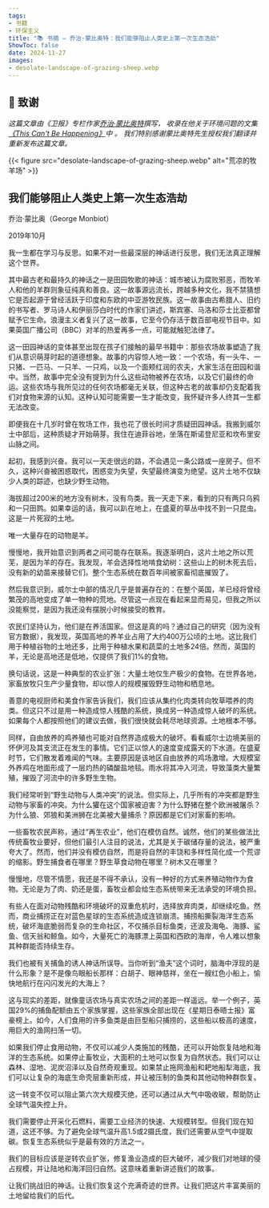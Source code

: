 ```yaml
---
tags:
- 书籍
- 环保主义
title: "📚 书摘 — 乔治·蒙比奥特：我们能够阻止人类史上第一次生态浩劫"
ShowToc: false
date: 2024-11-27
images:
- desolate-landscape-of-grazing-sheep.webp
---
```


## 🙏 致谢

*这篇文章由《卫报》专栏作家[乔治·蒙比奥特](https://www.monbiot.com/)撰写，
收录在他关于环境问题的文集[《This Can't Be Happening》](https://www.goodreads.com/book/show/55663836-this-can-t-be-happening)中 。
我们特别感谢蒙比奥特先生授权我们翻译并重新发布这篇文章。*

{{< figure src="desolate-landscape-of-grazing-sheep.webp" alt="荒凉的牧羊场" >}}

## 我们能够阻止人类史上第一次生态浩劫

乔治·蒙比奥（George Monbiot）  

2019年10月

我一生都在学习与反思。如果不对一些最深层的神话进行反思，我们无法真正理解这个世界。  

其中最古老和最持久的神话之一是田园牧歌的神话：城市被认为腐败邪恶，而牧羊人和他的羊群则象征纯真和善良。这一故事源远流长，跨越多种文化，我不禁猜想它是否起源于曾经活跃于印度和东欧的中亚游牧民族。这一故事由古希腊人、旧约的书写者、罗马诗人和伊丽莎白时代的作家们讲述，斯宾塞、马洛和莎士比亚都曾赋予它生命。浪漫主义者复兴了这一故事，它至今仍存活于数百部电视节目中。如果英国广播公司（BBC）对羊的热爱再多一点，可能就触犯法律了。  

这一田园神话的变体甚至出现在孩子们接触的最早书籍中：那些农场故事塑造了我们从意识萌芽时起的道德想象。故事的内容惊人地一致：一个农场，有一头牛、一只猪、一匹马、一只羊、一只鸡，以及一个面颊红润的农夫，大家生活在田园和谐中。当然，故事中完全没有提到为什么这些动物被养在农场，以及它们最终的命运。这些农场与我所见过的任何农场都毫无关联，但这种古老的故事却仍支配着我们对食物来源的认知。这种认知可能需要一生才能改变，我怀疑许多人终其一生都无法改变。  

即便我在十几岁时曾在牧场工作，我也花了很长时间才质疑田园神话。我搬到威尔士中部后，这种质疑才开始萌芽。我住在迪菲谷地，坐落在斯诺登尼亚和坎布里安山脉之间。  

起初，我感到兴奋。我可以一天走很远的路，不会遇见一条公路或一座房子。但不久，这种兴奋被困惑取代，困惑变为失望，失望最终演变为绝望。这片土地不仅缺少人类的踪迹，也缺少野生动物。  

海拔超过200米的地方没有树木，没有鸟类。我一天走下来，看到的只有两只乌鸦和一只田鹨。如果幸运的话，我可以趴在地上，在盛夏的草丛中找不到一只昆虫。这是一片死寂的土地。  

唯一大量存在的动物是羊。  

慢慢地，我开始意识到两者之间可能存在联系。我逐渐明白，这片土地之所以荒芜，是因为羊的存在。我发现，羊会选择性地啃食幼树：这些山上的树木死去后，没有新的幼苗来接替它们。整个生态系统在数百年间被家畜彻底摧毁了。  

然后我意识到，威尔士中部的情况几乎是普遍存在的：在整个英国，羊已经将曾经繁茂的高地变成了单一物种的荒地。尽管这一点现在看起来显而易见，但我之所以没能察觉，是因为我还没有摆脱小时候接受的教育。  

农民们坚持认为，他们是在养活国家。但这是真的吗？通过自己的研究（因为没有官方数据），我发现，英国高地的养羊业占用了大约400万公顷的土地。这比我们用于种植谷物的土地还多，比用于种植水果和蔬菜的土地多24倍。然而，英国的羊，无论是高地还是低地，仅提供了我们1%的食物。  

换句话说，这是一种典型的农业扩张：大量土地仅生产极少的食物。在世界各地，家畜放牧只生产少量食物，却以惊人的规模摧毁野生动物和栖息地。  

善意的电视厨师和美食作家告诉我们，我们应该从集约化肉类转向牧草喂养的肉类。但这只不过是用一种造成惊人残酷的系统，换成另一种造成惊人破坏的系统。如果每个人都按照他们的建议去做，我们很快就会耗尽地球资源。土地根本不够。  

同样，自由放养的鸡养殖也可能对自然界造成极大的破坏。看看威尔士边境美丽的怀伊河及其支流正在发生的事情。它们正以惊人的速度变成露天的下水道。在盛夏时节，它们散发着难闻的气味。主要原因是该地区自由放养的鸡场激增。大规模室外养鸡在地面形成了一层灼热的磷酸盐地毯。雨水将其冲入河流，导致藻类大量繁殖，摧毁了河流中的许多野生生物。  

我们经常听到“野生动物与人类冲突”的说法。但实际上，几乎所有的冲突都是野生动物与家畜的冲突。为什么獾在这个国家被迫害？为什么野猪在整个欧洲被屠杀？为什么狼、郊狼和美洲狮在北美被大量捕杀？原因都是它们对家畜的影响。  

一些畜牧农民声称，通过“再生农业”，他们在模仿自然。诚然，他们的某些做法比传统畜牧业要好，但他们最引人注目的说法，尤其是关于碳储存量的说法，被严重夸大了。然而，他们并没有模仿自然，而是将自然的丰饶和多样性简化成一个荒谬的缩影。野生捕食者在哪里？野生草食动物在哪里？树木又在哪里？  

慢慢地，尽管不情愿，我还是不得不承认，没有一种好的方式来养殖动物作为食物。无论是为了肉、奶还是蛋，畜牧业都会给生态系统带来无法承受的环境负担。  

有些人在面对动物残酷和环境破坏的双重危机时，选择放弃肉类，却继续吃鱼。然而，商业捕捞正在对蓝色星球的生态系统造成连锁崩溃。捕捞船撕裂海洋生态系统，破坏海底脆弱而复杂的生命社区，不仅捕杀目标鱼类，还波及海龟、海豚、鲨鱼、信天翁和鲸鱼。如今，大量死亡的海豚漂上英国和西欧的海岸，令人难以想象其种群能否持续生存。  

我们也被有关捕鱼的诱人神话所误导。当你听到“渔夫”这个词时，脑海中浮现的是什么形象？是不是像鸟眼船长那样：白胡子、眼神慈祥，坐在一艘红色小船上，愉快地航行在闪闪发光的大海上？  

这与现实的差距，就像童话农场与真实农场之间的差距一样遥远。举一个例子，英国29%的捕鱼配额由五个家族掌握，这些家族全部出现在《星期日泰晤士报》富豪榜上。如今，人们食用的许多鱼类是由巨型船只捕捞的，这些船以极高的速度，用巨大的渔网扫荡一切。  

如果我们停止食用动物，不仅可以减少人类施加的残酷，还可以开始恢复陆地和海洋的生态系统。如果停止畜牧业，大面积的土地可以恢复为自然状态。我们可以让森林、湿地、泥炭沼泽以及自然奇观重现。如果禁止拖网渔船和耙地船犁海底，我们可以让复杂的海底生命壳层重新形成，并让被压制的鱼类和其他动物种群恢复。  

这一转变不仅可以阻止第六次大规模灭绝，还可以通过从大气中吸收碳，帮助防止全球气温失控上升。  

我们需要停止开采化石燃料，需要工业经济的快速、大规模转型。但我们现在知道，这还不够。为了避免全球气温升高1.5或2摄氏度，我们还需要从空气中提取碳。恢复生态系统似乎是最有效的方法之一。  

我们的目标应该是逆转农业扩张，修复渔业造成的巨大破坏，减少我们对地球的侵占规模，并让陆地和海洋回归自然。这意味着重新讲述我们的故事。  

让我们挑战旧的神话。让我们恢复这个充满奇迹的世界。让我们把这片丰富美丽的土地留给我们的后代。
